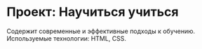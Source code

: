# Проект: Научиться учиться
Содержит современные и эффективные подходы к обучению.
Используемые технологии: HTML, CSS.
